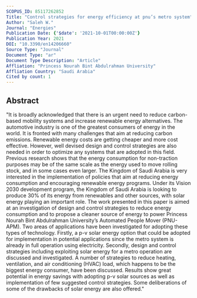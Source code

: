 ```yaml
---
SCOPUS_ID: 85117262852
Title: "Control strategies for energy efficiency at pnu’s metro system"
Author: "Saleh W."
Journal: "Energies"
Publication Date: {'$date': '2021-10-01T00:00:00Z'}
Publication Year: 2021
DOI: "10.3390/en14206660"
Source Type: "Journal"
Document Type: "ar"
Document Type Description: "Article"
Affliation: "Princess Nourah Bint Abdulrahman University"
Affliation Country: "Saudi Arabia"
Cited by count: 1
---
```


## Abstract
"It is broadly acknowledged that there is an urgent need to reduce carbon-based mobility systems and increase renewable energy alternatives. The automotive industry is one of the greatest consumers of energy in the world. It is fronted with many challenges that aim at reducing carbon emissions. Renewable energy costs are getting cheaper and more cost effective. However, well devised design and control strategies are also needed in order to optimize any systems that are adopted in this field. Previous research shows that the energy consumption for non-traction purposes may be of the same scale as the energy used to move rolling stock, and in some cases even larger. The Kingdom of Saudi Arabia is very interested in the implementation of policies that aim at reducing energy consumption and encouraging renewable energy programs. Under its Vision 2030 development program, the Kingdom of Saudi Arabia is looking to produce 30% of its energy from renewables and other sources, with solar energy playing an important role. The work presented in this paper is aimed at an investigation of design and control strategies to reduce energy consumption and to propose a cleaner source of energy to power Princess Nourah Bint Abdulrahman University’s Automated People Mover (PNU-APM). Two areas of applications have been investigated for adopting these types of technology. Firstly, a p-v solar energy option that could be adopted for implementation in potential applications since the metro system is already in full operation using electricity. Secondly, design and control strategies including exploiting solar energy for a metro operation are discussed and investigated. A number of strategies to reduce heating, ventilation, and air conditioning (HVAC) load, which happens to be the biggest energy consumer, have been discussed. Results show great potential in energy savings with adopting p-v solar sources as well as implementation of few suggested control strategies. Some deliberations of some of the drawbacks of solar energy are also offered."
